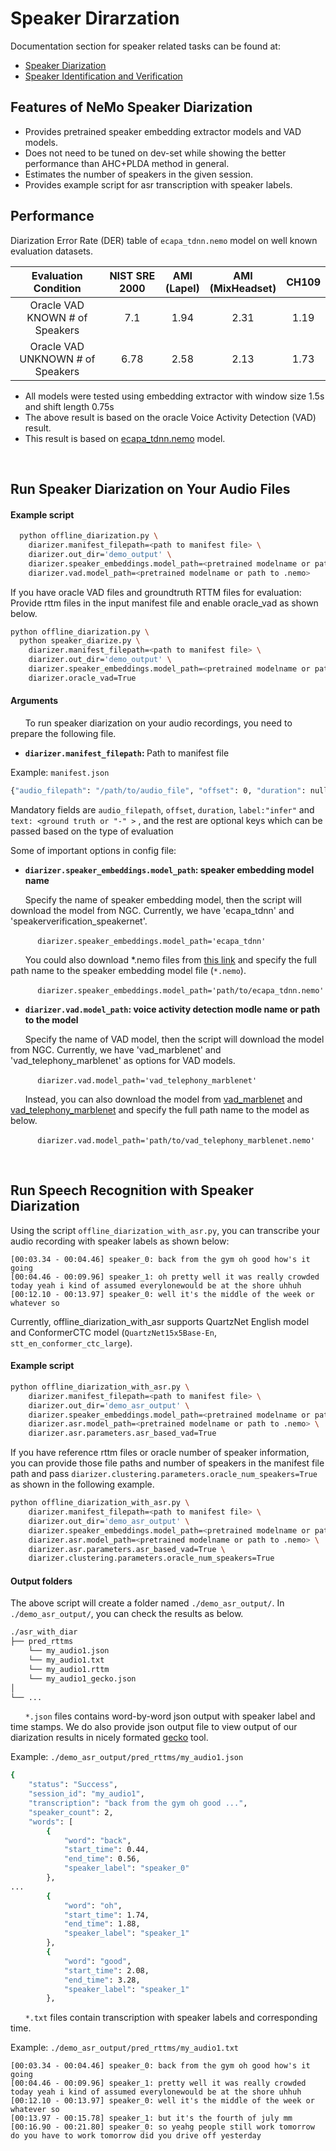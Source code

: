 # Speaker Dirarzation

Documentation section for speaker related tasks can be found at:
 - [Speaker Diarization](https://docs.nvidia.com/deeplearning/nemo/user-guide/docs/en/main/asr/speaker_diarization/intro.html)
 - [Speaker Identification and Verification](https://docs.nvidia.com/deeplearning/nemo/user-guide/docs/en/main/asr/speaker_recognition/intro.html)


## Features of NeMo Speaker Diarization
- Provides pretrained speaker embedding extractor models and VAD models.
- Does not need to be tuned on dev-set while showing the better performance than AHC+PLDA method in general.
- Estimates the number of speakers in the given session.
- Provides example script for asr transcription with speaker labels. 


## Performance
Diarization Error Rate (DER) table of `ecapa_tdnn.nemo` model on well known evaluation datasets. 

|         Evaluation<br>Condition     | NIST SRE 2000 | AMI<br>(Lapel) | AMI<br>(MixHeadset) | CH109 |
|:-----------------------------------:|:-------------:|:--------------:|:-------------------:|:-----:|
|  Oracle VAD <br>KNOWN # of Speakers  |      7.1     |      1.94      |         2.31        |  1.19 |
| Oracle VAD<br> UNKNOWN # of Speakers |     6.78     |      2.58      |         2.13        |  1.73 |

* All models were tested using embedding extractor with window size 1.5s and shift length 0.75s
* The above result is based on the oracle Voice Activity Detection (VAD) result.
* This result is based on [ecapa_tdnn.nemo](https://ngc.nvidia.com/catalog/models/nvidia:nemo:ecapa_tdnn) model.

<br/>

## Run Speaker Diarization on Your Audio Files

#### Example script
```bash
  python offline_diarization.py \
    diarizer.manifest_filepath=<path to manifest file> \
    diarizer.out_dir='demo_output' \
    diarizer.speaker_embeddings.model_path=<pretrained modelname or path to .nemo> \
    diarizer.vad.model_path=<pretrained modelname or path to .nemo>
```

If you have oracle VAD files and groundtruth RTTM files for evaluation:
Provide rttm files in the input manifest file and enable oracle_vad as shown below. 

```bash
python offline_diarization.py \
  python speaker_diarize.py \
    diarizer.manifest_filepath=<path to manifest file> \
    diarizer.out_dir='demo_output' \
    diarizer.speaker_embeddings.model_path=<pretrained modelname or path to .nemo> \
    diarizer.oracle_vad=True
```

#### Arguments
&nbsp;&nbsp;&nbsp;&nbsp;&nbsp; To run speaker diarization on your audio recordings, you need to prepare the following file.

- **`diarizer.manifest_filepath`: <manifest file>** Path to manifest file 

Example: `manifest.json`

```bash
{"audio_filepath": "/path/to/audio_file", "offset": 0, "duration": null, label: "infer", "text": "-", "num_speakers": null, "rttm_filepath": "/path/to/rttm/file", "uem_filepath"="/path/to/uem/filepath"}
```
Mandatory fields are `audio_filepath`, `offset`, `duration`, `label:"infer"` and `text: <ground truth or "-" >`  , and the rest are optional keys which can be passed based on the type of evaluation 

Some of important options in config file: 

- **`diarizer.speaker_embeddings.model_path`: speaker embedding model name**

&nbsp;&nbsp;&nbsp;&nbsp;&nbsp;  Specify the name of speaker embedding model, then the script will download the model from NGC. Currently, we have 'ecapa_tdnn' and 'speakerverification_speakernet'.

&nbsp;&nbsp;&nbsp;&nbsp;&nbsp;&nbsp;&nbsp;&nbsp;&nbsp;&nbsp; `diarizer.speaker_embeddings.model_path='ecapa_tdnn'`

&nbsp;&nbsp;&nbsp;&nbsp;&nbsp; You could also download *.nemo files from [this link](https://ngc.nvidia.com/catalog/models?orderBy=scoreDESC&pageNumber=0&query=SpeakerNet&quickFilter=&filters=) and specify the full path name to the speaker embedding model file (`*.nemo`).

 &nbsp;&nbsp;&nbsp;&nbsp;&nbsp;&nbsp;&nbsp;&nbsp;&nbsp;&nbsp; `diarizer.speaker_embeddings.model_path='path/to/ecapa_tdnn.nemo'` 
 
- **`diarizer.vad.model_path`: voice activity detection modle name or path to the model**

&nbsp;&nbsp;&nbsp;&nbsp;&nbsp;  Specify the name of VAD model, then the script will download the model from NGC. Currently, we have 'vad_marblenet' and  'vad_telephony_marblenet' as options for VAD models.

&nbsp;&nbsp;&nbsp;&nbsp;&nbsp;&nbsp;&nbsp;&nbsp;&nbsp;&nbsp; `diarizer.vad.model_path='vad_telephony_marblenet'`


&nbsp;&nbsp;&nbsp;&nbsp;&nbsp;  Instead, you can also download the model from [vad_marblenet](https://ngc.nvidia.com/catalog/models/nvidia:nemo:vad_marblenet) and [vad_telephony_marblenet](https://ngc.nvidia.com/catalog/models/nvidia:nemo:vad_telephony_marblenet) and specify the full path name to the model as below.

&nbsp;&nbsp;&nbsp;&nbsp;&nbsp;&nbsp;&nbsp;&nbsp;&nbsp;&nbsp; `diarizer.vad.model_path='path/to/vad_telephony_marblenet.nemo'`

<br/>

## Run Speech Recognition with Speaker Diarization

Using the script `offline_diarization_with_asr.py`, you can transcribe your audio recording with speaker labels as shown below:

```
[00:03.34 - 00:04.46] speaker_0: back from the gym oh good how's it going 
[00:04.46 - 00:09.96] speaker_1: oh pretty well it was really crowded today yeah i kind of assumed everylonewould be at the shore uhhuh
[00:12.10 - 00:13.97] speaker_0: well it's the middle of the week or whatever so
```

Currently, offline_diarization_with_asr supports QuartzNet English model and ConformerCTC model (`QuartzNet15x5Base-En`, `stt_en_conformer_ctc_large`). 

#### Example script

```bash
python offline_diarization_with_asr.py \
    diarizer.manifest_filepath=<path to manifest file> \
    diarizer.out_dir='demo_asr_output' \
    diarizer.speaker_embeddings.model_path=<pretrained modelname or path to .nemo> \
    diarizer.asr.model_path=<pretrained modelname or path to .nemo> \
    diarizer.asr.parameters.asr_based_vad=True
```
If you have reference rttm files or oracle number of speaker information, you can provide those file paths and number of speakers in the manifest file path and pass `diarizer.clustering.parameters.oracle_num_speakers=True` as shown in the following example.

```bash
python offline_diarization_with_asr.py \
    diarizer.manifest_filepath=<path to manifest file> \
    diarizer.out_dir='demo_asr_output' \
    diarizer.speaker_embeddings.model_path=<pretrained modelname or path to .nemo> \
    diarizer.asr.model_path=<pretrained modelname or path to .nemo> \
    diarizer.asr.parameters.asr_based_vad=True \
    diarizer.clustering.parameters.oracle_num_speakers=True
```

#### Output folders

The above script will create a folder named `./demo_asr_output/`.
In `./demo_asr_output/`, you can check the results as below.

```bash
./asr_with_diar
├── pred_rttms
    └── my_audio1.json
    └── my_audio1.txt
    └── my_audio1.rttm
    └── my_audio1_gecko.json
│
└── ...
```


&nbsp;&nbsp;&nbsp;&nbsp;&nbsp;  `*.json` files contains word-by-word json output with speaker label and time stamps. We do also provide json output file to view output of our diarization results in nicely formated [gecko](https://gong-io.github.io/gecko/) tool.

Example: `./demo_asr_output/pred_rttms/my_audio1.json`
```bash
{
    "status": "Success",
    "session_id": "my_audio1",
    "transcription": "back from the gym oh good ...",
    "speaker_count": 2,
    "words": [
        {
            "word": "back",
            "start_time": 0.44,
            "end_time": 0.56,
            "speaker_label": "speaker_0"
        },
...
        {
            "word": "oh",
            "start_time": 1.74,
            "end_time": 1.88,
            "speaker_label": "speaker_1"
        },
        {
            "word": "good",
            "start_time": 2.08,
            "end_time": 3.28,
            "speaker_label": "speaker_1"
        },
```

&nbsp;&nbsp;&nbsp;&nbsp;&nbsp; `*.txt` files contain transcription with speaker labels and corresponding time.

Example: `./demo_asr_output/pred_rttms/my_audio1.txt`
```
[00:03.34 - 00:04.46] speaker_0: back from the gym oh good how's it going
[00:04.46 - 00:09.96] speaker_1: pretty well it was really crowded today yeah i kind of assumed everylonewould be at the shore uhhuh
[00:12.10 - 00:13.97] speaker_0: well it's the middle of the week or whatever so
[00:13.97 - 00:15.78] speaker_1: but it's the fourth of july mm
[00:16.90 - 00:21.80] speaker_0: so yeahg people still work tomorrow do you have to work tomorrow did you drive off yesterday
```
